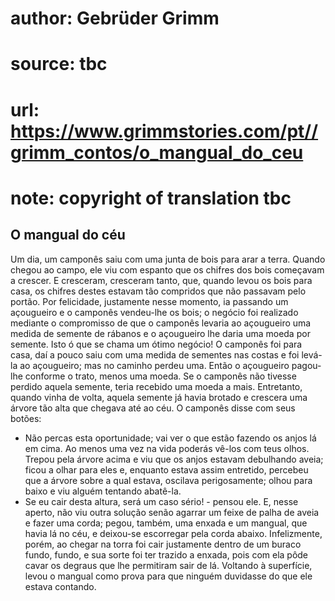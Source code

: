# author: Gebrüder Grimm
# source: tbc
# url: https://www.grimmstories.com/pt//grimm_contos/o_mangual_do_ceu
# note: copyright of translation tbc

## O mangual do céu 

Um dia, um camponês saiu com uma junta de bois para arar a terra. Quando
chegou ao campo, ele viu com espanto que os chifres dos bois começavam a
crescer. E cresceram, cresceram tanto, que, quando levou os bois para
casa, os chifres destes estavam tão compridos que não passavam pelo
portão.
Por felicidade, justamente nesse momento, ia passando um açougueiro e o
camponês vendeu-lhe os bois; o negócio foi realizado mediante o
compromisso de que o camponês levaria ao açougueiro uma medida de
semente de rábanos e o açougueiro lhe daria uma moeda por semente. Isto
ó que se chama um ótimo negócio!
O camponês foi para casa, daí a pouco saiu com uma medida de sementes
nas costas e foi levá-la ao açougueiro; mas no caminho perdeu uma. Então
o açougueiro pagou-lhe conforme o trato, menos uma moeda. Se o camponês
não tivesse perdido aquela semente, teria recebido uma moeda a mais.
Entretanto, quando vinha de volta, aquela semente já havia brotado e
crescera uma árvore tão alta que chegava até ao céu. O camponês disse
com seus botões:
- Não percas esta oportunidade; vai ver o que estão fazendo os anjos lá
em cima. Ao menos uma vez na vida poderás vê-los com teus olhos.
Trepou pela árvore acima e viu que os anjos estavam debulhando aveia;
ficou a olhar para eles e, enquanto estava assim entretido, percebeu que
a árvore sobre a qual estava, oscilava perigosamente; olhou para baixo e
viu alguém tentando abatê-la.
- Se eu cair desta altura, será um caso sério! - pensou ele.
E, nesse aperto, não viu outra solução senão agarrar um feixe de palha
de aveia e fazer uma corda; pegou, também, uma enxada e um mangual, que
havia lá no céu, e deixou-se escorregar pela corda abaixo.
Infelizmente, porém, ao chegar na torra foi cair justamente dentro de um
buraco fundo, fundo, e sua sorte foi ter trazido a enxada, pois com ela
pôde cavar os degraus que lhe permitiram sair de lá. Voltando à
superfície, levou o mangual como prova para que ninguém duvidasse do que
ele estava contando.
